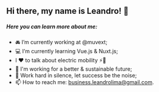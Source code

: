 ## Hi there, my name is Leandro! 👋


##### Here you can learn more about me:
- 🚘 I’m currently working at @muvext;
- 💻 I’m currently learning Vue.js & Nuxt.js;
- I ❤️️ to talk about electric mobility ⚡🚴
- 🔋 I'm working for a better & sustainable future;
- 💭 Work hard in silence, let success be the noise;
- 📫 How to reach me: business.leandrolima@gmail.com.
